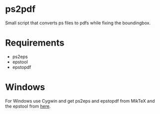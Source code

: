ps2pdf
======

Small script that converts ps files to pdfs while fixing the boundingbox.

Requirements
============

- ps2eps
- epstool
- epstopdf

Windows
=======

For Windows use Cygwin and get ps2eps and epstopdf from MikTeX and the epstool from [here](http://pages.cs.wisc.edu/~ghost/gsview/epstool.htm).
